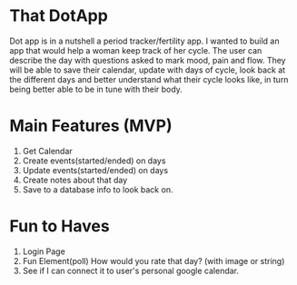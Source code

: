 # That DotApp
Dot app is in a nutshell a period tracker/fertility app. I wanted to build an app that would help a woman keep track of her
cycle. The user can describe the day with questions asked to mark mood, pain and flow. They will be able to 
save their calendar, update with days of cycle, look back at the different days and better understand what their cycle looks like, in turn 
being better able to be in tune with their body.

# Main Features (MVP)

1. Get Calendar
2. Create events(started/ended) on days
3. Update events(started/ended) on days
4. Create notes about that day
5. Save to a database info to look back on.

# Fun to Haves
1. Login Page
2. Fun Element(poll) How would you rate that day? (with image or string)
3. See if I can connect it to user's personal google calendar.